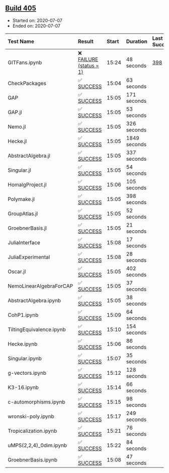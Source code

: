 ## [Build 405](https://oscarci.mathematik.uni-kl.de/job/oscar-stable/405/)

* Started on: 2020-07-07
* Ended on: 2020-07-07

| Test Name    | Result | Start | Duration | Last Success | First Failure |
|:-------------|:-------|:------|:---------|:-------------|:--------------|
| GITFans.ipynb | ❌ [FAILURE (status = 1)](https://oscarci.mathematik.uni-kl.de/job/oscar-stable/405/artifact/logs/build-405/GITFans.ipynb.log) | 15:24 | 48 seconds | [398](https://oscarci.mathematik.uni-kl.de/job/oscar-stable/398/) | [399](https://oscarci.mathematik.uni-kl.de/job/oscar-stable/399/) |
| CheckPackages | ✅ [SUCCESS](https://oscarci.mathematik.uni-kl.de/job/oscar-stable/405/artifact/logs/build-405/CheckPackages.log) | 15:04 | 63 seconds |  |  |
| GAP | ✅ [SUCCESS](https://oscarci.mathematik.uni-kl.de/job/oscar-stable/405/artifact/logs/build-405/GAP.log) | 15:05 | 171 seconds |  |  |
| GAP.jl | ✅ [SUCCESS](https://oscarci.mathematik.uni-kl.de/job/oscar-stable/405/artifact/logs/build-405/GAP.jl.log) | 15:05 | 53 seconds |  |  |
| Nemo.jl | ✅ [SUCCESS](https://oscarci.mathematik.uni-kl.de/job/oscar-stable/405/artifact/logs/build-405/Nemo.jl.log) | 15:05 | 326 seconds |  |  |
| Hecke.jl | ✅ [SUCCESS](https://oscarci.mathematik.uni-kl.de/job/oscar-stable/405/artifact/logs/build-405/Hecke.jl.log) | 15:05 | 1849 seconds |  |  |
| AbstractAlgebra.jl | ✅ [SUCCESS](https://oscarci.mathematik.uni-kl.de/job/oscar-stable/405/artifact/logs/build-405/AbstractAlgebra.jl.log) | 15:05 | 337 seconds |  |  |
| Singular.jl | ✅ [SUCCESS](https://oscarci.mathematik.uni-kl.de/job/oscar-stable/405/artifact/logs/build-405/Singular.jl.log) | 15:05 | 54 seconds |  |  |
| HomalgProject.jl | ✅ [SUCCESS](https://oscarci.mathematik.uni-kl.de/job/oscar-stable/405/artifact/logs/build-405/HomalgProject.jl.log) | 15:06 | 105 seconds |  |  |
| Polymake.jl | ✅ [SUCCESS](https://oscarci.mathematik.uni-kl.de/job/oscar-stable/405/artifact/logs/build-405/Polymake.jl.log) | 15:05 | 398 seconds |  |  |
| GroupAtlas.jl | ✅ [SUCCESS](https://oscarci.mathematik.uni-kl.de/job/oscar-stable/405/artifact/logs/build-405/GroupAtlas.jl.log) | 15:05 | 52 seconds |  |  |
| GroebnerBasis.jl | ✅ [SUCCESS](https://oscarci.mathematik.uni-kl.de/job/oscar-stable/405/artifact/logs/build-405/GroebnerBasis.jl.log) | 15:05 | 21 seconds |  |  |
| JuliaInterface | ✅ [SUCCESS](https://oscarci.mathematik.uni-kl.de/job/oscar-stable/405/artifact/logs/build-405/JuliaInterface.log) | 15:08 | 17 seconds |  |  |
| JuliaExperimental | ✅ [SUCCESS](https://oscarci.mathematik.uni-kl.de/job/oscar-stable/405/artifact/logs/build-405/JuliaExperimental.log) | 15:08 | 28 seconds |  |  |
| Oscar.jl | ✅ [SUCCESS](https://oscarci.mathematik.uni-kl.de/job/oscar-stable/405/artifact/logs/build-405/Oscar.jl.log) | 15:05 | 402 seconds |  |  |
| NemoLinearAlgebraForCAP | ✅ [SUCCESS](https://oscarci.mathematik.uni-kl.de/job/oscar-stable/405/artifact/logs/build-405/NemoLinearAlgebraForCAP.log) | 15:05 | 37 seconds |  |  |
| AbstractAlgebra.ipynb | ✅ [SUCCESS](https://oscarci.mathematik.uni-kl.de/job/oscar-stable/405/artifact/logs/build-405/AbstractAlgebra.ipynb.log) | 15:05 | 38 seconds |  |  |
| CohP1.ipynb | ✅ [SUCCESS](https://oscarci.mathematik.uni-kl.de/job/oscar-stable/405/artifact/logs/build-405/CohP1.ipynb.log) | 15:09 | 64 seconds |  |  |
| TiltingEquivalence.ipynb | ✅ [SUCCESS](https://oscarci.mathematik.uni-kl.de/job/oscar-stable/405/artifact/logs/build-405/TiltingEquivalence.ipynb.log) | 15:10 | 154 seconds |  |  |
| Hecke.ipynb | ✅ [SUCCESS](https://oscarci.mathematik.uni-kl.de/job/oscar-stable/405/artifact/logs/build-405/Hecke.ipynb.log) | 15:06 | 86 seconds |  |  |
| Singular.ipynb | ✅ [SUCCESS](https://oscarci.mathematik.uni-kl.de/job/oscar-stable/405/artifact/logs/build-405/Singular.ipynb.log) | 15:07 | 35 seconds |  |  |
| g-vectors.ipynb | ✅ [SUCCESS](https://oscarci.mathematik.uni-kl.de/job/oscar-stable/405/artifact/logs/build-405/g-vectors.ipynb.log) | 15:12 | 128 seconds |  |  |
| K3-16.ipynb | ✅ [SUCCESS](https://oscarci.mathematik.uni-kl.de/job/oscar-stable/405/artifact/logs/build-405/K3-16.ipynb.log) | 15:14 | 66 seconds |  |  |
| c-automorphisms.ipynb | ✅ [SUCCESS](https://oscarci.mathematik.uni-kl.de/job/oscar-stable/405/artifact/logs/build-405/c-automorphisms.ipynb.log) | 15:15 | 98 seconds |  |  |
| wronski-poly.ipynb | ✅ [SUCCESS](https://oscarci.mathematik.uni-kl.de/job/oscar-stable/405/artifact/logs/build-405/wronski-poly.ipynb.log) | 15:17 | 249 seconds |  |  |
| Tropicalization.ipynb | ✅ [SUCCESS](https://oscarci.mathematik.uni-kl.de/job/oscar-stable/405/artifact/logs/build-405/Tropicalization.ipynb.log) | 15:21 | 76 seconds |  |  |
| uMPS(2,2,4)_0dim.ipynb | ✅ [SUCCESS](https://oscarci.mathematik.uni-kl.de/job/oscar-stable/405/artifact/logs/build-405/uMPS-2-2-4-_0dim.ipynb.log) | 15:22 | 84 seconds |  |  |
| GroebnerBasis.ipynb | ✅ [SUCCESS](https://oscarci.mathematik.uni-kl.de/job/oscar-stable/405/artifact/logs/build-405/GroebnerBasis.ipynb.log) | 15:08 | 47 seconds |  |  |
